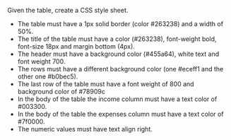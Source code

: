 
Given the table, create a CSS style sheet.

* The table must have a 1px solid border (color #263238) and a width of 50%.
* The title of the table must have a color (#263238), font-weight bold, font-size 18px and margin bottom (4px).
* The header must have a background color (#455a64), white text and font weight 700.
* The rows must have a different background color (one #eceff1 and the other one #b0bec5).
* The last row of the table must have a font weight of 800 and background color of #78909c
* In the body of the table the income column must have a text color of #003300.
* In the body of the table the expenses column must have a text color of #7f0000.
* The numeric values must have text align right.